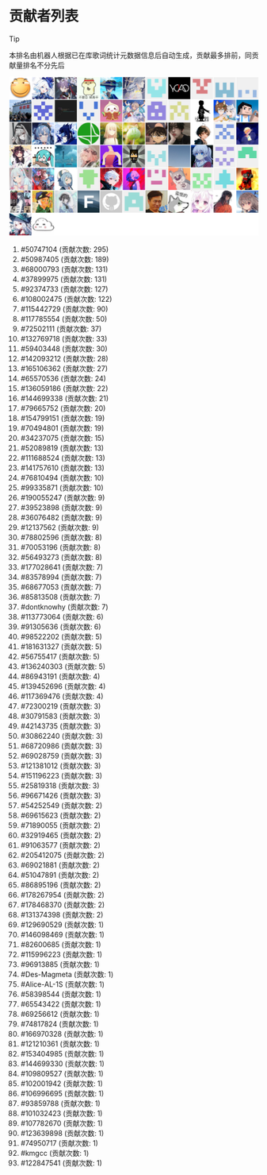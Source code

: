 # 贡献者列表

> [!TIP]
> 本排名由机器人根据已在库歌词统计元数据信息后自动生成，贡献最多排前，同贡献量排名不分先后

![贡献者头像画廊](./CONTRIBUTORS.svg)

1. #50747104 (贡献次数: 295)
2. #50987405 (贡献次数: 189)
3. #68000793 (贡献次数: 131)
4. #37899975 (贡献次数: 131)
5. #92374733 (贡献次数: 127)
6. #108002475 (贡献次数: 122)
7. #115442729 (贡献次数: 90)
8. #117785554 (贡献次数: 50)
9. #72502111 (贡献次数: 37)
10. #132769718 (贡献次数: 33)
11. #59403448 (贡献次数: 30)
12. #142093212 (贡献次数: 28)
13. #165106362 (贡献次数: 27)
14. #65570536 (贡献次数: 24)
15. #136059186 (贡献次数: 22)
16. #144699338 (贡献次数: 21)
17. #79665752 (贡献次数: 20)
18. #154799151 (贡献次数: 19)
19. #70494801 (贡献次数: 19)
20. #34237075 (贡献次数: 15)
21. #52089819 (贡献次数: 13)
22. #111688524 (贡献次数: 13)
23. #141757610 (贡献次数: 13)
24. #76810494 (贡献次数: 10)
25. #99335871 (贡献次数: 10)
26. #190055247 (贡献次数: 9)
27. #39523898 (贡献次数: 9)
28. #36076482 (贡献次数: 9)
29. #12137562 (贡献次数: 9)
30. #78802596 (贡献次数: 8)
31. #70053196 (贡献次数: 8)
32. #56493273 (贡献次数: 8)
33. #177028641 (贡献次数: 7)
34. #83578994 (贡献次数: 7)
35. #68677053 (贡献次数: 7)
36. #85813508 (贡献次数: 7)
37. #dontknowhy (贡献次数: 7)
38. #113773064 (贡献次数: 6)
39. #91305636 (贡献次数: 6)
40. #98522202 (贡献次数: 5)
41. #181631327 (贡献次数: 5)
42. #56755417 (贡献次数: 5)
43. #136240303 (贡献次数: 5)
44. #86943191 (贡献次数: 4)
45. #139452696 (贡献次数: 4)
46. #117369476 (贡献次数: 4)
47. #72300219 (贡献次数: 3)
48. #30791583 (贡献次数: 3)
49. #42143735 (贡献次数: 3)
50. #30862240 (贡献次数: 3)
51. #68720986 (贡献次数: 3)
52. #69028759 (贡献次数: 3)
53. #121381012 (贡献次数: 3)
54. #151196223 (贡献次数: 3)
55. #25819318 (贡献次数: 3)
56. #96671426 (贡献次数: 3)
57. #54252549 (贡献次数: 2)
58. #69615623 (贡献次数: 2)
59. #71890055 (贡献次数: 2)
60. #32919465 (贡献次数: 2)
61. #91063577 (贡献次数: 2)
62. #205412075 (贡献次数: 2)
63. #69021881 (贡献次数: 2)
64. #51047891 (贡献次数: 2)
65. #86895196 (贡献次数: 2)
66. #178267954 (贡献次数: 2)
67. #178468370 (贡献次数: 2)
68. #131374398 (贡献次数: 2)
69. #129690529 (贡献次数: 1)
70. #146098469 (贡献次数: 1)
71. #82600685 (贡献次数: 1)
72. #115996223 (贡献次数: 1)
73. #96913885 (贡献次数: 1)
74. #Des-Magmeta (贡献次数: 1)
75. #Alice-AL-1S (贡献次数: 1)
76. #58398544 (贡献次数: 1)
77. #65543422 (贡献次数: 1)
78. #69256612 (贡献次数: 1)
79. #74817824 (贡献次数: 1)
80. #166970328 (贡献次数: 1)
81. #121210361 (贡献次数: 1)
82. #153404985 (贡献次数: 1)
83. #144699330 (贡献次数: 1)
84. #109809527 (贡献次数: 1)
85. #102001942 (贡献次数: 1)
86. #106996695 (贡献次数: 1)
87. #93859788 (贡献次数: 1)
88. #101032423 (贡献次数: 1)
89. #107782670 (贡献次数: 1)
90. #123639898 (贡献次数: 1)
91. #74950717 (贡献次数: 1)
92. #kmgcc (贡献次数: 1)
93. #122847541 (贡献次数: 1)
